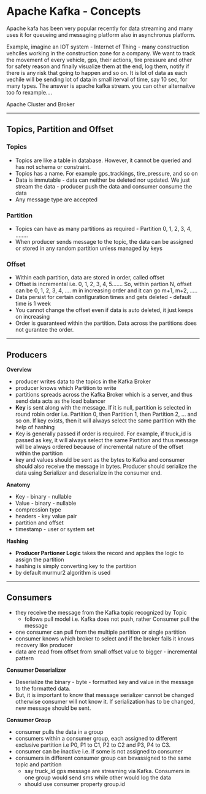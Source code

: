 # Apache Kafka - Concepts

Apache kafa has been very popular recently for data streaming and many uses it for queueing and messaging platform also in asynchronus platform. 

Example, imagine an IOT system - Internet of Thing - many construction vehciles working in the construction zone for a company. We want to track the movement of every vehicle, gps, their actions, tire pressure and other for safety reason and finally visualize them at the end, log them, notify if there is any risk that going to  happen and so on. It is lot of data as each vechile will be sending lot of data in small iterval of time, say 10 sec, for many types. The answer is apache kafka stream. you can other alternaitve too fo rexample.... 

Apache Cluster and Broker

---

## Topics, Partition and Offset

### Topics

- Topics are like a table in database. However, it cannot be queried and has not schema or constraint.
- Topics has a name. For example gps_trackings, tire_pressure, and so on
- Data is immutable - data can neither be deleted nor updated. We just stream the data - producer push the data and consumer consume the data
- Any message type are accepted

### Partition

- Topics can have as many partitions as required - Partition 0, 1, 2, 3, 4, ........
- When producer sends message to the topic, the data can be assigned or stored in any random partition unless managed by keys

### Offset

- Within each partition, data are stored in order, called offset
- Offset is incremental i.e. 0, 1, 2, 3, 4, 5....... So, within partion N, offset can be 0, 1, 2, 3, 4, .... m in increasing order and it can go m+1, m+2, .....
- Data persist for certain configuration times and gets deleted - default time is 1 week
- You cannot change the offset even if data is auto deleted, it just keeps on increasing 
- Order is guaranteed within the partition. Data across the partitions does not gurantee the order. 

---

## Producers

**Overview**
- producer writes data to the topics in the Kafka Broker
- producer knows which Partition to write
- partitions spreads across the Kafka Broker which is a server, and thus send data acts as the load balancer
- **Key** is sent along with the message. If it is null, partition is selected in round robin order i.e. Partition 0, then Partition 1,  then Partition 2, ... and so on.  If key exists, then it will always select the same partition with the help of hashing
- Key is generally passed if order is required. For example, if truck_id is passed as key, it will always select the same Partition and thus message will be always ordered because of incremental nature of the offset within the partition
- key and values should be sent as the bytes to Kafka and consumer should also receive the message in bytes. Producer should serialize the data using Serializer and deserialize in the consumer end.

**Anatomy**
- Key - binary - nullable
- Value - binary - nullable
- compression type
- headers - key value pair
- partition and offset
- timestamp - user or system set

**Hashing**
- **Producer Partioner Logic** takes the record and applies the logic to assign the partition
- hashing is simply converting key to the partition 
- by default murmur2 algorithm is used

---

## Consumers

- they receive the message from the Kafka topic recognized by Topic
    - follows pull model i.e. Kafka does not push, rather Consumer pull the message
- one consumer can pull from the multiple partition or single partition
- consumer knows which broker to select and if the broker fails it knows recovery like producer
- data are read from offset from small offset value to bigger - incremental pattern

**Consumer Deserializer** 
- Deserialize the binary - byte - formatted key and value in the message to the formatted data. 
- But, it is important to know that message serializer cannot be changed otherwise consumer will not know it. If serialization has to be changed, new message should be sent.

**Consumer Group**
- consumer pulls the data in a group
- consumers within a consumer group, each assigned to different exclusive partition i.e P0, P1 to C1, P2 to C2 and P3, P4 to C3. 
- consumer can be inactive i.e. if some is not assigned to consumer
- consumers in different consumer group can bevassigned to the same topic and partition
    - say truck_id gps message are streaming via Kafka. Consumers in one group would send sms while other would log the data
    - should use consumer property group.id 


